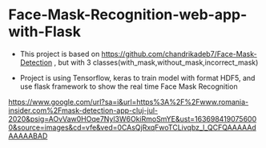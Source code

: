 # Face-Mask-Recognition-web-app-with-Flask
 
+ This project is based on https://github.com/chandrikadeb7/Face-Mask-Detection , but with 3 classes(with_mask,without_mask,incorrect_mask)


+ Project is using Tensorflow, keras to train model with format HDF5, and use flask framework to show the real time Face Mask Recognition 


https://www.google.com/url?sa=i&url=https%3A%2F%2Fwww.romania-insider.com%2Fmask-detection-app-cluj-jul-2020&psig=AOvVaw0HOqe7Nyl3W6OkiRmoSmYE&ust=1636984190756000&source=images&cd=vfe&ved=0CAsQjRxqFwoTCLivqbz_l_QCFQAAAAAdAAAAABAD


